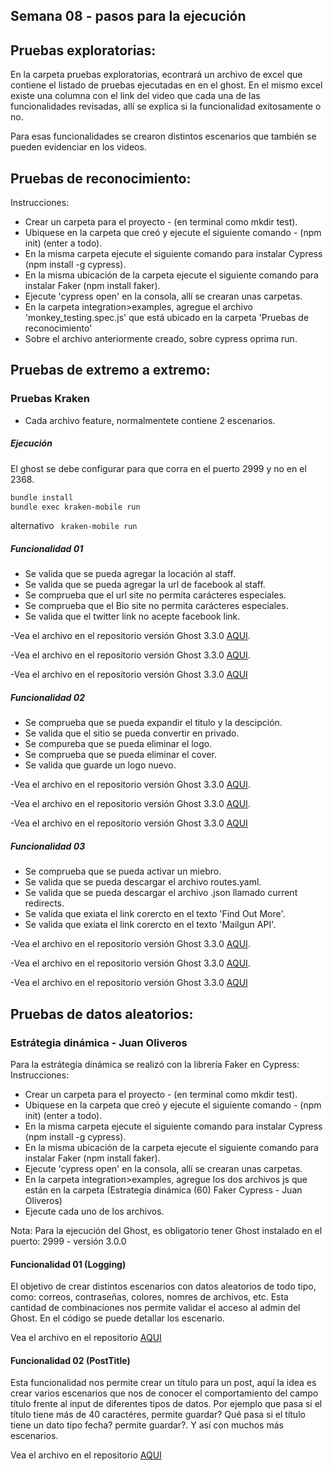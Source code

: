 ## Semana 08 - pasos para la ejecución
## Pruebas exploratorias:
En la carpeta pruebas exploratorias, econtrará un archivo de excel que contiene el listado de pruebas ejecutadas en en el ghost. En el mismo excel existe una columna con el link del video que cada una de las funcionalidades revisadas, allí se explica si la funcionalidad exitosamente o no.

Para esas funcionalidades se crearon distintos escenarios que también se pueden evidenciar en los videos.

## Pruebas de reconocimiento:
Instrucciones:
- Crear un carpeta para el proyecto - (en terminal como mkdir test).
- Ubiquese en la carpeta que creó y ejecute el siguiente comando - (npm init) (enter a todo).
- En la misma carpeta ejecute el siguiente comando para instalar Cypress (npm install -g cypress).
- En la misma ubicación de la carpeta ejecute el siguiente comando para instalar Faker (npm install faker).
- Ejecute 'cypress open' en la consola, allí se crearan unas carpetas.
- En la carpeta integration>examples, agregue el archivo 'monkey_testing.spec.js' que está ubicado en la carpeta 'Pruebas de reconocimiento'
- Sobre el archivo anteriormente creado, sobre cypress oprima run.

## Pruebas de extremo a extremo:
### Pruebas Kraken
- Cada archivo feature, normalmentete contiene 2 escenarios.

##### Ejecución

El ghost se debe configurar para que corra en el puerto 2999 y no en el 2368.

```bash
bundle install
bundle exec kraken-mobile run
```
alternativo
` kraken-mobile run`

##### Funcionalidad 01

- Se valida que se pueda agregar la locación al staff.
- Se valida que se pueda agregar la url de facebook al staff.
- Se comprueba que el url site no permita carácteres especiales.
- Se comprueba que el Bio  site no permita carácteres especiales.
- Se valida que el twitter link no acepte facebook link.


-Vea el archivo en el repositorio versión Ghost 3.3.0 [AQUI](https://github.com/JuanOliveros/semana5PruebasAutomatizadas/blob/estrategiaGhost300/Pruebas%20E2E/addLocationStaff.feature).

-Vea el archivo en el repositorio versión Ghost 3.3.0 [AQUI](https://github.com/JuanOliveros/semana5PruebasAutomatizadas/blob/estrategiaGhost300/Pruebas%20E2E/addLocationStaff2.feature).

-Vea el archivo en el repositorio versión Ghost 3.3.0 [AQUI](https://github.com/JuanOliveros/semana5PruebasAutomatizadas/blob/estrategiaGhost300/Pruebas%20E2E/addLocationStaff3.feature)

##### Funcionalidad 02

- Se comprueba que se pueda expandir el titulo y la descipción.
- Se valida que el sitio se pueda convertir en privado.
- Se compureba que se pueda eliminar el logo.
- Se comprueba que se pueda eliminar el cover.
- Se valida que guarde un logo nuevo.

-Vea el archivo en el repositorio versión Ghost 3.3.0 [AQUI](https://github.com/JuanOliveros/semana5PruebasAutomatizadas/blob/estrategiaGhost300/Pruebas%20E2E/generalButtons1.feature).

-Vea el archivo en el repositorio versión Ghost 3.3.0 [AQUI](https://github.com/JuanOliveros/semana5PruebasAutomatizadas/blob/estrategiaGhost300/Pruebas%20E2E/generaDeletes2.feature).

-Vea el archivo en el repositorio versión Ghost 3.3.0 [AQUI](https://github.com/JuanOliveros/semana5PruebasAutomatizadas/blob/estrategiaGhost300/Pruebas%20E2E/generalSave3.feature)

##### Funcionalidad 03

- Se comprueba que se pueda activar un miebro.
- Se valida que se pueda descargar el archivo routes.yaml.
- Se valida que se pueda descargar el archivo .json llamado current redirects.
- Se valida que exiata el link corercto en el texto 'Find Out More'.
- Se valida que exiata el link corercto en el texto 'Mailgun API'.


-Vea el archivo en el repositorio versión Ghost 3.3.0 [AQUI](https://github.com/JuanOliveros/semana5PruebasAutomatizadas/blob/estrategiaGhost300/Pruebas%20E2E/LabsEnableDownloadYaml.feature).

-Vea el archivo en el repositorio versión Ghost 3.3.0 [AQUI](https://github.com/JuanOliveros/semana5PruebasAutomatizadas/blob/estrategiaGhost300/Pruebas%20E2E/LabsDownloadJsonNewTab.feature).

-Vea el archivo en el repositorio versión Ghost 3.3.0 [AQUI](https://github.com/JuanOliveros/semana5PruebasAutomatizadas/blob/estrategiaGhost300/Pruebas%20E2E/LabsMailgunAPI.feature)



## Pruebas de datos aleatorios:
### Estrátegia dinámica - Juan Oliveros
Para la estrátegía dinámica se realizó con la librería Faker en Cypress:
Instrucciones:
- Crear un carpeta para el proyecto - (en terminal como mkdir test).
- Ubiquese en la carpeta que creó y ejecute el siguiente comando - (npm init) (enter a todo).
- En la misma carpeta ejecute el siguiente comando para instalar Cypress (npm install -g cypress).
- En la misma ubicación de la carpeta ejecute el siguiente comando para instalar Faker (npm install faker).
- Ejecute 'cypress open' en la consola, allí se crearan unas carpetas.
- En la carpeta integration>examples, agregue los dos archivos js que están en la carpeta (Estrategía dinámica (60) Faker Cypress - Juan Oliveros)
- Ejecute cada uno de los archivos.

Nota: Para la ejecución del Ghost, es obligatorio tener Ghost instalado en el puerto: 2999 - versión 3.0.0

#### Funcionalidad 01 (Logging)
El objetivo de crear distintos escenarios con datos aleatorios de todo tipo, como: correos, contraseñas, colores, nomres de archivos, etc. Esta cantidad de combinaciones nos permite validar el acceso al admin del Ghost. En el código se puede detallar los escenario.

Vea el archivo en el repositorio  [AQUI](https://github.com/JuanOliveros/semana5PruebasAutomatizadas/blob/main/Estrateg%C3%ADa%20din%C3%A1mica%20(60)%20Faker%20Cypress%20-%20Juan%20Oliveros/logging.js)

#### Funcionalidad 02 (PostTitle)

Esta funcionalidad nos permite crear un título para un post, aquí la idea es crear varios escenarios que nos de conocer el comportamiento del campo título frente al input de diferentes tipos de datos. Por ejemplo que pasa si el título tiene más de 40 caractéres, permite guardar? Qué pasa si el título tiene un dato tipo fecha? permite guardar?.
Y así con muchos más escenarios.

Vea el archivo en el repositorio  [AQUI](https://github.com/JuanOliveros/semana5PruebasAutomatizadas/blob/main/Estrateg%C3%ADa%20din%C3%A1mica%20(60)%20Faker%20Cypress%20-%20Juan%20Oliveros/postTitle.js)



